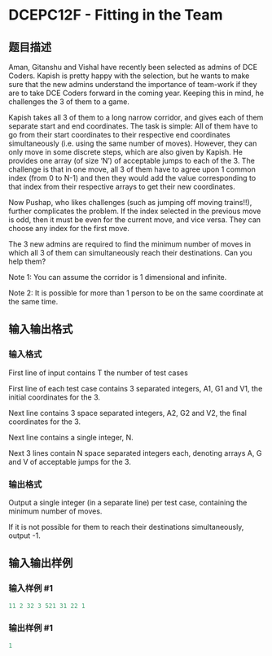 # DCEPC12F - Fitting in the Team

## 题目描述

Aman, Gitanshu and Vishal have recently been selected as admins of DCE Coders. Kapish is pretty happy with the selection, but he wants to make sure that the new admins understand the importance of team-work if they are to take DCE Coders forward in the coming year. Keeping this in mind, he challenges the 3 of them to a game.

Kapish takes all 3 of them to a long narrow corridor, and gives each of them separate start and end coordinates. The task is simple: All of them have to go from their start coordinates to their respective end coordinates simultaneously (i.e. using the same number of moves). However, they can only move in some discrete steps, which are also given by Kapish. He provides one array (of size ‘N’) of acceptable jumps to each of the 3. The challenge is that in one move, all 3 of them have to agree upon 1 common index (from 0 to N-1) and then they would add the value corresponding to that index from their respective arrays to get their new coordinates.

Now Pushap, who likes challenges (such as jumping off moving trains!!), further complicates the problem. If the index selected in the previous move is odd, then it must be even for the current move, and vice versa. They can choose any index for the first move.

The 3 new admins are required to find the minimum number of moves in which all 3 of them can simultaneously reach their destinations. Can you help them?

Note 1: You can assume the corridor is 1 dimensional and infinite.

Note 2: It is possible for more than 1 person to be on the same coordinate at the same time.

## 输入输出格式

### 输入格式

First line of input contains T the number of test cases

First line of each test case contains 3 separated integers, A1, G1 and V1, the initial coordinates for the 3.

Next line contains 3 space separated integers, A2, G2 and V2, the final coordinates for the 3.

Next line contains a single integer, N.

Next 3 lines contain N space separated integers each, denoting arrays A, G and V of acceptable jumps for the 3.

### 输出格式

Output a single integer (in a separate line) per test case, containing the minimum number of moves.

If it is not possible for them to reach their destinations simultaneously, output -1.

## 输入输出样例

### 输入样例 #1

```cpp
11 2 32 3 521 31 22 1
```


### 输出样例 #1

```cpp
1
```


